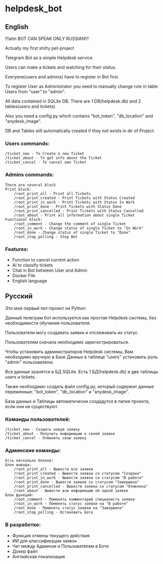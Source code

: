 # helpdesk_bot
## English
!!!atm BOT CAN SPEAK ONLY RUSSIAN!!!

Actually my first shitty pet-project

Telegram Bot as a simple Helpdesk service.

Users can make a tickets and watching for their status.

Everyone(users and admins) have to register in Bot first.

To register User as Administrator you need to manually change role in table Users from "user" to "admin".

All data contained in SQLite DB. There are 1 DB(helpdesk.db) and 2 tables(users and tickets).

Also you need a config.py which contains "bot_token", "db_location" and "anydesk_image".

DB and Tables will automatically created if they not exists in dir of Project.

### Users commands:
    /ticket_new - To Create a new Ticket
    /ticket_about - To get info about the Ticket
    /ticket_cancel - To cancel own Ticket
###

### Admins commands:
    There are several block
    Print block:
        /root_print_all - Print all Tickets 
        /root_print_created - Print Tickets with Status Created
        /root_print_in_work - Print Tickets with Status In Work
        /root_print_done - Print Tickets with Status Done
        /root_print_cancelled - Print Tickets with Status Cancelled
        /root_about - Print all information about single Ticket
    Functional block:
        /root_comment - Change the comment of single Ticket
        /root_in_work - Change status of single Ticket to "In Work"
        /root_done - Change status of single Ticket to "Done"
        /root_stop_polling - Stop Bot
###

### Features: 
- Function to cancel current action
- AI to classify tickets
- Chat in Bot between User and Admin
- Docker File
- English language
###
## Русский
Это мой первый пет-проект на Python

Данный телеграм бот используется как простая Helpdesk система, без необходимости обучения пользователя.

Пользователи могу создавать заявки и отслеживать их статус.

Пользователям сначала необходимо зарегистрироваться.

Чтобы установить администраторов Helpdesk системы, Вам необходимо вручную в Базе Данных в таблице "users" установить роль "admin" пользователю.

Все данные хранятся в БД SQLite. Есть 1 БД(helpdesk.db) и две таблицы users и tickets.

Также необходимо создать файл config.py, который содержит данные переменные: "bot_token", "db_location" и "anydesk_image".

База данных и Таблицы автоматически создадутся в папке проекта, если они не существуют.

### Команды пользователей:
    /ticket_new - Создать новую заявку
    /ticket_about - Получить информацию о своей заявке
    /ticket_cancel - Отменить свою заявку
###

### Админские команды:
    Есть несколько блоков:
    Блок вывода:
        /root_print_all - Вывести все заявки
        /root_print_created - Вывести заявки со статусом "Создана"
        /root_print_in_work - Вывести заявки со статусом "В работе"
        /root_print_done - Вывести заявки со статусом "Завершена"
        /root_print_cancelled - Вывести заявки со статусом "Отменена"
        /root_about - Вывести всю информацию об одной заявке
    Блок функций:
        /root_comment - Поменять комментарий специалиста заявки
        /root_in_work - Поменять статус заявки на "В работе"
        /root_done - Поменять статус заявки на "Завершена"
        /root_stop_polling - Остановить Бота
###

### В разработке: 
- Функция отмены текущего действия
- ИИ для классификации заявок
- Чат между Админом и Пользователем в Боте
- Докер файл
- Английская локализация
###
##
#